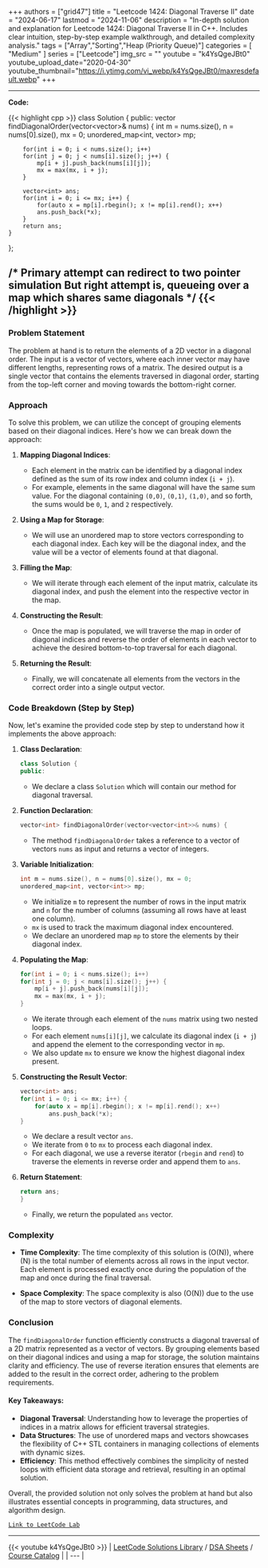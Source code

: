 
+++
authors = ["grid47"]
title = "Leetcode 1424: Diagonal Traverse II"
date = "2024-06-17"
lastmod = "2024-11-06"
description = "In-depth solution and explanation for Leetcode 1424: Diagonal Traverse II in C++. Includes clear intuition, step-by-step example walkthrough, and detailed complexity analysis."
tags = ["Array","Sorting","Heap (Priority Queue)"]
categories = [
    "Medium"
]
series = ["Leetcode"]
img_src = ""
youtube = "k4YsQgeJBt0"
youtube_upload_date="2020-04-30"
youtube_thumbnail="https://i.ytimg.com/vi_webp/k4YsQgeJBt0/maxresdefault.webp"
+++



---
**Code:**

{{< highlight cpp >}}
class Solution {
public:
    vector<int> findDiagonalOrder(vector<vector<int>>& nums) {
        int m = nums.size(), n = nums[0].size(), mx = 0;
        unordered_map<int, vector<int>> mp;

        for(int i = 0; i < nums.size(); i++)
        for(int j = 0; j < nums[i].size(); j++) {
            mp[i + j].push_back(nums[i][j]);
            mx = max(mx, i + j);
        }

        vector<int> ans;
        for(int i = 0; i <= mx; i++) {
            for(auto x = mp[i].rbegin(); x != mp[i].rend(); x++)
            ans.push_back(*x);
        }
        return ans;
    }
};

/*
    Primary attempt can redirect to two pointer simulation
    But right attempt is, queueing over a map which shares same diagonals
*/
{{< /highlight >}}
---

### Problem Statement

The problem at hand is to return the elements of a 2D vector in a diagonal order. The input is a vector of vectors, where each inner vector may have different lengths, representing rows of a matrix. The desired output is a single vector that contains the elements traversed in diagonal order, starting from the top-left corner and moving towards the bottom-right corner.

### Approach

To solve this problem, we can utilize the concept of grouping elements based on their diagonal indices. Here's how we can break down the approach:

1. **Mapping Diagonal Indices**:
   - Each element in the matrix can be identified by a diagonal index defined as the sum of its row index and column index (`i + j`).
   - For example, elements in the same diagonal will have the same sum value. For the diagonal containing `(0,0)`, `(0,1)`, `(1,0)`, and so forth, the sums would be `0`, `1`, and `2` respectively.

2. **Using a Map for Storage**:
   - We will use an unordered map to store vectors corresponding to each diagonal index. Each key will be the diagonal index, and the value will be a vector of elements found at that diagonal.

3. **Filling the Map**:
   - We will iterate through each element of the input matrix, calculate its diagonal index, and push the element into the respective vector in the map.

4. **Constructing the Result**:
   - Once the map is populated, we will traverse the map in order of diagonal indices and reverse the order of elements in each vector to achieve the desired bottom-to-top traversal for each diagonal.

5. **Returning the Result**:
   - Finally, we will concatenate all elements from the vectors in the correct order into a single output vector.

### Code Breakdown (Step by Step)

Now, let's examine the provided code step by step to understand how it implements the above approach:

1. **Class Declaration**:
   ```cpp
   class Solution {
   public:
   ```

   - We declare a class `Solution` which will contain our method for diagonal traversal.

2. **Function Declaration**:
   ```cpp
   vector<int> findDiagonalOrder(vector<vector<int>>& nums) {
   ```

   - The method `findDiagonalOrder` takes a reference to a vector of vectors `nums` as input and returns a vector of integers.

3. **Variable Initialization**:
   ```cpp
   int m = nums.size(), n = nums[0].size(), mx = 0;
   unordered_map<int, vector<int>> mp;
   ```

   - We initialize `m` to represent the number of rows in the input matrix and `n` for the number of columns (assuming all rows have at least one column).
   - `mx` is used to track the maximum diagonal index encountered.
   - We declare an unordered map `mp` to store the elements by their diagonal index.

4. **Populating the Map**:
   ```cpp
   for(int i = 0; i < nums.size(); i++)
   for(int j = 0; j < nums[i].size(); j++) {
       mp[i + j].push_back(nums[i][j]);
       mx = max(mx, i + j);
   }
   ```

   - We iterate through each element of the `nums` matrix using two nested loops.
   - For each element `nums[i][j]`, we calculate its diagonal index (`i + j`) and append the element to the corresponding vector in `mp`.
   - We also update `mx` to ensure we know the highest diagonal index present.

5. **Constructing the Result Vector**:
   ```cpp
   vector<int> ans;
   for(int i = 0; i <= mx; i++) {
       for(auto x = mp[i].rbegin(); x != mp[i].rend(); x++)
           ans.push_back(*x);
   }
   ```

   - We declare a result vector `ans`.
   - We iterate from `0` to `mx` to process each diagonal index.
   - For each diagonal, we use a reverse iterator (`rbegin` and `rend`) to traverse the elements in reverse order and append them to `ans`.

6. **Return Statement**:
   ```cpp
   return ans;
   }
   ```

   - Finally, we return the populated `ans` vector.

### Complexity

- **Time Complexity**: The time complexity of this solution is \(O(N)\), where \(N\) is the total number of elements across all rows in the input vector. Each element is processed exactly once during the population of the map and once during the final traversal.

- **Space Complexity**: The space complexity is also \(O(N)\) due to the use of the map to store vectors of diagonal elements.

### Conclusion

The `findDiagonalOrder` function efficiently constructs a diagonal traversal of a 2D matrix represented as a vector of vectors. By grouping elements based on their diagonal indices and using a map for storage, the solution maintains clarity and efficiency. The use of reverse iteration ensures that elements are added to the result in the correct order, adhering to the problem requirements.

#### Key Takeaways:

- **Diagonal Traversal**: Understanding how to leverage the properties of indices in a matrix allows for efficient traversal strategies.
- **Data Structures**: The use of unordered maps and vectors showcases the flexibility of C++ STL containers in managing collections of elements with dynamic sizes.
- **Efficiency**: This method effectively combines the simplicity of nested loops with efficient data storage and retrieval, resulting in an optimal solution.

Overall, the provided solution not only solves the problem at hand but also illustrates essential concepts in programming, data structures, and algorithm design.

[`Link to LeetCode Lab`](https://leetcode.com/problems/diagonal-traverse-ii/description/)

---
{{< youtube k4YsQgeJBt0 >}}
| [LeetCode Solutions Library](https://grid47.xyz/leetcode/) / [DSA Sheets](https://grid47.xyz/sheets/) / [Course Catalog](https://grid47.xyz/courses/) |
| --- |
